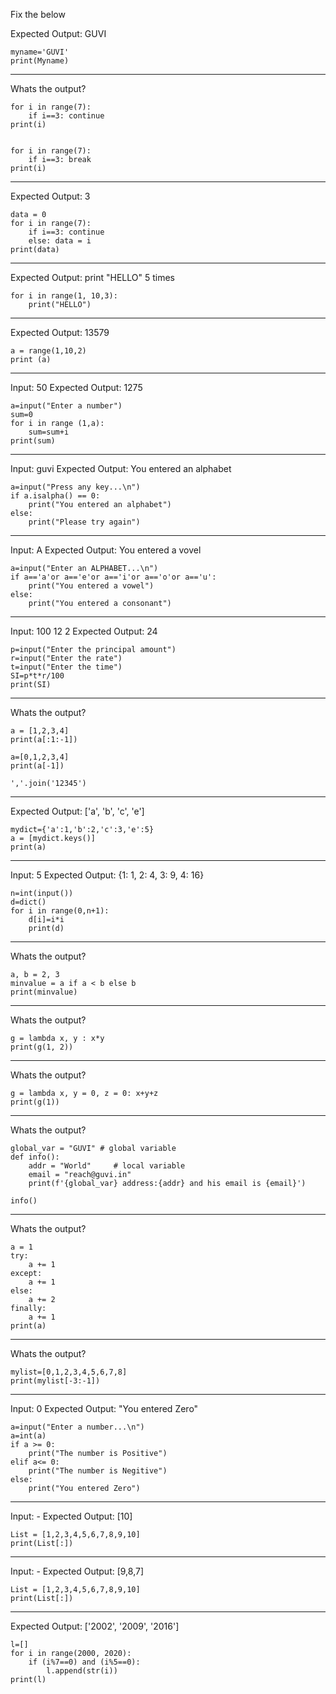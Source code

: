 Fix the below 

Expected Output: GUVI
```
myname='GUVI'
print(Myname)
```
---------------------------------------
Whats the output?
```
for i in range(7):
	if i==3: continue
print(i)


for i in range(7):
    if i==3: break
print(i)

```
---------------------------------------
Expected Output: 3
```
data = 0
for i in range(7):
	if i==3: continue
	else: data = i
print(data)
```

---------------------------------------
Expected Output: print "HELLO" 5 times
```
for i in range(1, 10,3):
    print("HELLO")
```
---------------------------------------

Expected Output: 13579
```
a = range(1,10,2)
print (a)
```
---------------------------------------
Input: 50
Expected Output: 1275

```
a=input("Enter a number")
sum=0
for i in range (1,a):
    sum=sum+i
print(sum)
```
---------------------------------------

Input: guvi
Expected Output: You entered an alphabet

```
a=input("Press any key...\n")
if a.isalpha() == 0:
    print("You entered an alphabet")
else:
    print("Please try again")
  ```
---------------------------------------	

Input: A
Expected Output: You entered a vovel

```	
a=input("Enter an ALPHABET...\n")
if a=='a'or a=='e'or a=='i'or a=='o'or a=='u':
    print("You entered a vowel")
else:
    print("You entered a consonant")
```
---------------------------------------
Input: 100 12 2
Expected Output: 24

```
p=input("Enter the principal amount")
r=input("Enter the rate")
t=input("Enter the time")
SI=p*t*r/100
print(SI)
```
---------------------------------------
Whats the output?
```
a = [1,2,3,4]
print(a[:1:-1])

a=[0,1,2,3,4]
print(a[-1])

','.join('12345')

```
---------------------------------------

Expected Output: ['a', 'b', 'c', 'e']
```
mydict={'a':1,'b':2,'c':3,'e':5}
a = [mydict.keys()]
print(a)
```
---------------------------------------
Input: 5
Expected Output: {1: 1, 2: 4, 3: 9, 4: 16}

```
n=int(input())
d=dict()
for i in range(0,n+1):
	d[i]=i*i
	print(d)
```
---------------------------------------
Whats the output?
```	
a, b = 2, 3
minvalue = a if a < b else b
print(minvalue)
```
---------------------------------------
Whats the output?
```
g = lambda x, y : x*y
print(g(1, 2))
```
---------------------------------------
Whats the output?
```
g = lambda x, y = 0, z = 0: x+y+z
print(g(1))
```
---------------------------------------
Whats the output?
```
global_var = "GUVI" # global variable
def info():
    addr = "World"     # local variable
    email = "reach@guvi.in"
    print(f'{global_var} address:{addr} and his email is {email}')

info()
```
---------------------------------------
Whats the output?
```
a = 1
try:
    a += 1
except:
    a += 1
else:
    a += 2
finally:
    a += 1
print(a)
```
---------------------------------------
Whats the output?
```
mylist=[0,1,2,3,4,5,6,7,8]
print(mylist[-3:-1])
```
---------------------------------------
Input: 0
Expected Output: "You entered Zero"

```
a=input("Enter a number...\n")
a=int(a)
if a >= 0:
    print("The number is Positive")
elif a<= 0:
    print("The number is Negitive")
else:
    print("You entered Zero")
```
---------------------------------------
Input: -
Expected Output: [10]
```
List = [1,2,3,4,5,6,7,8,9,10]
print(List[:])
```
---------------------------------------
Input: -
Expected Output: [9,8,7]
```	
List = [1,2,3,4,5,6,7,8,9,10]
print(List[:])
```

---------------------------------------

Expected Output: ['2002', '2009', '2016']

```
l=[]
for i in range(2000, 2020):
    if (i%7==0) and (i%5==0):
        l.append(str(i))
print(l)
```
